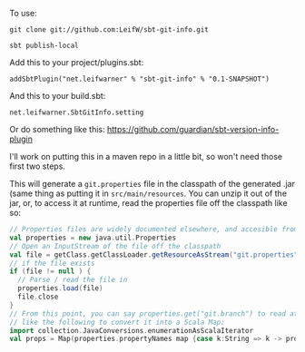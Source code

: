 To use:

`git clone git://github.com:LeifW/sbt-git-info.git`

`sbt publish-local`

Add this to your project/plugins.sbt:

`addSbtPlugin("net.leifwarner" % "sbt-git-info" % "0.1-SNAPSHOT")`

And this to your build.sbt:

`net.leifwarner.SbtGitInfo.setting`

Or do something like this: https://github.com/guardian/sbt-version-info-plugin

I'll work on putting this in a maven repo in a little bit, so won't need those first two steps.

This will generate a `git.properties` file in the classpath of the generated .jar (same thing as putting it in `src/main/resources`.  You can unzip it out of the jar, or, to access it at runtime, read the properties file off the classpath like so:

```scala
// Properties files are widely documented elsewhere, and accesible from any langauge on the JVM
val properties = new java.util.Properties
// Open an InputStream of the file off the classpath
val file = getClass.getClassLoader.getResourceAsStream("git.properties")
// if the file exists
if (file != null ) { 
  // Parse / read the file in
  properties.load(file)
  file.close
}
// From this point, you can say properties.get("git.branch") to read attributes one at a time, or do something
// like the following to convert it into a Scala Map:
import collection.JavaConversions.enumerationAsScalaIterator
val props = Map(properties.propertyNames map {case k:String => k -> properties.get(k).asInstanceOf[String] } toSeq : _*)
```
